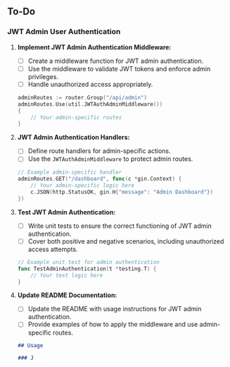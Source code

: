 
## To-Do

### JWT Admin User Authentication

1. **Implement JWT Admin Authentication Middleware:**
    - [ ] Create a middleware function for JWT admin authentication.
    - [ ] Use the middleware to validate JWT tokens and enforce admin privileges.
    - [ ] Handle unauthorized access appropriately.                                                                  

    ```go
    adminRoutes := router.Group("/api/admin")
    adminRoutes.Use(util.JWTAuthAdminMiddleware())
    {
        // Your admin-specific routes
    }
    ```

2. **JWT Admin Authentication Handlers:**
    - [ ] Define route handlers for admin-specific actions.
    - [ ] Use the `JWTAuthAdminMiddleware` to protect admin routes.

    ```go
    // Example admin-specific handler
    adminRoutes.GET("/dashboard", func(c *gin.Context) {
        // Your admin-specific logic here
        c.JSON(http.StatusOK, gin.H{"message": "Admin Dashboard"})
    })
    ```

3. **Test JWT Admin Authentication:**
    - [ ] Write unit tests to ensure the correct functioning of JWT admin authentication.
    - [ ] Cover both positive and negative scenarios, including unauthorized access attempts.

    ```go
    // Example unit test for admin authentication
    func TestAdminAuthentication(t *testing.T) {
        // Your test logic here
    }
    ```

4. **Update README Documentation:**
    - [ ] Update the README with usage instructions for JWT admin authentication.
    - [ ] Provide examples of how to apply the middleware and use admin-specific routes.

    ```markdown
    ## Usage

    ### J
